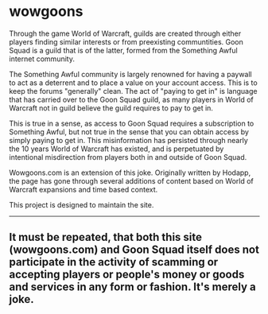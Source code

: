 wowgoons
========
Through the game World of Warcraft, guilds are created through either players finding similar interests or from preexisting
communtities. Goon Squad is a guild that is of the latter, formed from the Something Awful internet community.

The Something Awful community is largely renowned for having a paywall to act as a deterrent and to place a value on your
account access. This is to keep the forums "generally" clean. The act of "paying to get in" is language that has carried over
to the Goon Squad guild, as many players in World of Warcraft not in guild believe the guild requires to pay to get in. 

This is true in a sense, as access to Goon Squad requires a subscription to Something Awful, but not true in the sense that 
you can obtain access by simply paying to get in. This misinformation has persisted through nearly the 10 years World of
Warcraft has existed, and is perpetuated by intentional misdirection from players both in and outside of Goon Squad. 

Wowgoons.com is an extension of this joke. Originally written by Hodapp, the page has gone through several additions of
content based on World of Warcraft expansions and time based context. 

This project is designed to maintain the site.


-------------------------------------------------------------------------------------
It must be repeated, that both this site (wowgoons.com) and Goon Squad itself does not participate in the activity 
of scamming or accepting players or people's money or goods and services in any form or fashion. It's merely a joke.
-------------------------------------------------------------------------------------
